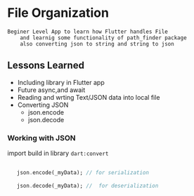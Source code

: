 
# File Organization
    Beginer Level App to learn how Flutter handles File 
        and learnig some functionality of path_finder package
        also converting json to string and string to json
        
    
    




## Lessons Learned

   - Including library in Flutter app
   - Future async,and await
   - Reading and wrting Text/JSON data into local file
   - Converting JSON
      - json.encode
      - json.decode

 ### Working with JSON
   import build in library  `dart:convert`
 ```dart
    
    json.encode(_myData); // for serialization
    
    json.decode(_myData); //  for deserialization
 ```
    
        
